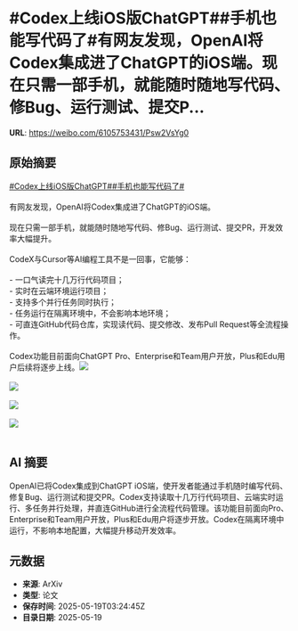# #Codex上线iOS版ChatGPT##手机也能写代码了#有网友发现，OpenAI将Codex集成进了ChatGPT的iOS端。现在只需一部手机，就能随时随地写代码、修Bug、运行测试、提交P...

**URL**: https://weibo.com/6105753431/Psw2VsYg0

## 原始摘要

<a href="https://m.weibo.cn/search?containerid=231522type%3D1%26t%3D10%26q%3D%23Codex%E4%B8%8A%E7%BA%BFiOS%E7%89%88ChatGPT%23&amp;extparam=%23Codex%E4%B8%8A%E7%BA%BFiOS%E7%89%88ChatGPT%23" data-hide=""><span class="surl-text">#Codex上线iOS版ChatGPT#</span></a><a href="https://m.weibo.cn/search?containerid=231522type%3D1%26t%3D10%26q%3D%23%E6%89%8B%E6%9C%BA%E4%B9%9F%E8%83%BD%E5%86%99%E4%BB%A3%E7%A0%81%E4%BA%86%23&amp;extparam=%23%E6%89%8B%E6%9C%BA%E4%B9%9F%E8%83%BD%E5%86%99%E4%BB%A3%E7%A0%81%E4%BA%86%23" data-hide=""><span class="surl-text">#手机也能写代码了#</span></a><br><br>有网友发现，OpenAI将Codex集成进了ChatGPT的iOS端。<br><br>现在只需一部手机，就能随时随地写代码、修Bug、运行测试、提交PR，开发效率大幅提升。<br><br>CodeX与Cursor等AI编程工具不是一回事，它能够：  <br><br>- 一口气读完十几万行代码项目；<br>- 实时在云端环境运行项目；<br>- 支持多个并行任务同时执行；  <br>- 任务运行在隔离环境中，不会影响本地环境；  <br>- 可直连GitHub代码仓库，实现读代码、提交修改、发布Pull Request等全流程操作。<br><br>Codex功能目前面向ChatGPT Pro、Enterprise和Team用户开放，Plus和Edu用户后续将逐步上线。<img style="" src="https://tvax2.sinaimg.cn/large/006Fd7o3gy1i1kljmsde2j30ku112tdh.jpg" referrerpolicy="no-referrer"><br><br><img style="" src="https://tvax2.sinaimg.cn/large/006Fd7o3gy1i1kljo6ipfj30ku1120w9.jpg" referrerpolicy="no-referrer"><br><br><img style="" src="https://tvax2.sinaimg.cn/large/006Fd7o3gy1i1kljpvcejj30ku112jwy.jpg" referrerpolicy="no-referrer"><br><br><img style="" src="https://tvax2.sinaimg.cn/large/006Fd7o3gy1i1kljr3f1dj30ku05zq3h.jpg" referrerpolicy="no-referrer"><br><br>

## AI 摘要

OpenAI已将Codex集成到ChatGPT iOS端，使开发者能通过手机随时编写代码、修复Bug、运行测试和提交PR。Codex支持读取十几万行代码项目、云端实时运行、多任务并行处理，并直连GitHub进行全流程代码管理。该功能目前面向Pro、Enterprise和Team用户开放，Plus和Edu用户将逐步开放。Codex在隔离环境中运行，不影响本地配置，大幅提升移动开发效率。

## 元数据

- **来源**: ArXiv
- **类型**: 论文
- **保存时间**: 2025-05-19T03:24:45Z
- **目录日期**: 2025-05-19
